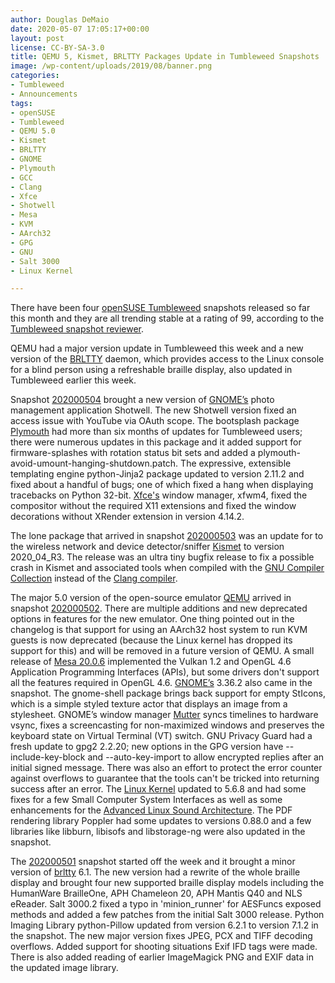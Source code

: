 ```yaml
---
author: Douglas DeMaio
date: 2020-05-07 17:05:17+00:00
layout: post
license: CC-BY-SA-3.0
title: QEMU 5, Kismet, BRLTTY Packages Update in Tumbleweed Snapshots
image: /wp-content/uploads/2019/08/banner.png
categories:
- Tumbleweed
- Announcements
tags:
- openSUSE
- Tumbleweed
- QEMU 5.0
- Kismet
- BRLTTY
- GNOME
- Plymouth
- GCC
- Clang
- Xfce
- Shotwell
- Mesa
- KVM
- AArch32
- GPG
- GNU
- Salt 3000
- Linux Kernel

---
```


There have been four [openSUSE Tumbleweed](https://software.opensuse.org/distributions/tumbleweed) snapshots released so far this month and they are all trending stable at a rating of 99, according to the [Tumbleweed snapshot reviewer](https://review.tumbleweed.boombatower.com/).

QEMU had a major version update in Tumbleweed this week and a new version of the [BRLTTY](https://github.com/brltty/brltty) daemon, which provides access to the Linux console for a blind person using a refreshable braille display, also updated in Tumbleweed earlier this week.

Snapshot [202000504](https://lists.opensuse.org/opensuse-factory/2020-05/msg00074.html) brought a new version of [GNOME’s](https://www.gnome.org/) photo management application Shotwell. The new Shotwell version fixed an access issue with YouTube via OAuth scope. The bootsplash package [Plymouth](https://www.freedesktop.org/wiki/Software/Plymouth/) had more than six months of updates for Tumbleweed users; there were numerous updates in this package and it added support for firmware-splashes with rotation status bit sets and added a plymouth-avoid-umount-hanging-shutdown.patch. The expressive, extensible templating engine python-Jinja2 package updated to version 2.11.2 and fixed about a handful of bugs; one of which fixed a hang when displaying tracebacks on Python 32-bit. [Xfce's](https://www.xfce.org/) window manager, xfwm4, fixed the compositor without the required X11 extensions and fixed the window decorations without XRender extension in version 4.14.2. 

The lone package that arrived in snapshot [202000503](https://lists.opensuse.org/opensuse-factory/2020-05/msg00066.html) was an update for to the wireless network and device detector/sniffer [Kismet](https://www.kismetwireless.net/) to version 2020_04_R3. The release was an ultra tiny bugfix release to fix a possible crash in Kismet and associated tools when compiled with the [GNU Compiler Collection](https://en.wikipedia.org/wiki/GNU_Compiler_Collection) instead of the [Clang compiler](https://en.wikipedia.org/wiki/Clang).

The major 5.0 version of the open-source emulator [QEMU](https://wiki.qemu.org/ChangeLog/5.0) arrived in snapshot [202000502](https://lists.opensuse.org/opensuse-factory/2020-05/msg00042.html). There are multiple additions and new deprecated options in features for the new emulator. One thing pointed out in the changelog is that support for using an AArch32 host system to run KVM guests is now deprecated (because the Linux kernel has dropped its support for this) and will be removed in a future version of QEMU. A small release of [Mesa 20.0.6](https://www.mesa3d.org/relnotes/20.0.6.html) implemented the Vulkan 1.2 and  OpenGL 4.6 Application Programming Interfaces (APIs), but some drivers don't support all the features required in OpenGL 4.6. [GNOME’s](https://www.gnome.org/) 3.36.2 also came in the snapshot. The gnome-shell package brings back support for empty StIcons, which is a simple styled texture actor that displays an image from a stylesheet. GNOME’s window manager [Mutter](https://gitlab.gnome.org/GNOME/mutter) syncs timelines to hardware vsync, fixes a screencasting for non-maximized windows and preserves the keyboard state on Virtual Terminal (VT) switch. GNU Privacy Guard had a fresh update to gpg2 2.2.20; new options in the GPG version have --include-key-block and --auto-key-import to allow encrypted replies after an initial signed message. There was also an effort to protect the error counter against overflows to guarantee that the tools can't be tricked into returning success after an error. The [Linux Kernel](https://www.kernel.org/) updated to 5.6.8 and had some fixes for a few Small Computer System Interfaces as well as some enhancements for the [Advanced Linux Sound Architecture](https://en.wikipedia.org/wiki/Advanced_Linux_Sound_Architecture). The PDF rendering library Poppler had some updates to versions 0.88.0 and a few libraries like libburn, libisofs and libstorage-ng were also updated in the snapshot. 

The [202000501](https://lists.opensuse.org/opensuse-factory/2020-05/msg00011.html) snapshot started off the week and it brought a minor version of [brltty](https://github.com/brltty/brltty) 6.1. The new version had a rewrite of the whole braille display and brought four new supported braille display models including the HumanWare BrailleOne, APH Chameleon 20, APH Mantis Q40 and NLS eReader. Salt 3000.2 fixed a typo in 'minion_runner' for AESFuncs exposed methods and added a few patches from the initial Salt 3000 release. Python Imaging Library python-Pillow updated from version 6.2.1 to version 7.1.2 in the snapshot. The new major version fixes JPEG, PCX and TIFF  decoding overflows. Added support for shooting situations Exif IFD tags were made. There is also added reading of earlier ImageMagick PNG and EXIF data in the updated image library.
